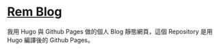 [Rem Blog](huangno1.github.io)
===

我用 Hugo 與 Github Pages 做的個人 Blog 靜態網頁，這個 Repository 是用 Hugo 編譯後的 Github Pages。